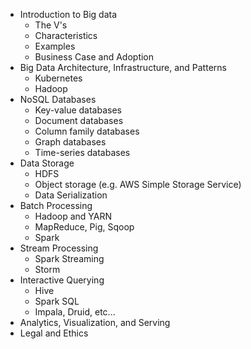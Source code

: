 - Introduction to Big data
    - The V's
    - Characteristics
    - Examples
    - Business Case and Adoption
- Big Data Architecture, Infrastructure, and Patterns
    - Kubernetes
    - Hadoop
- NoSQL Databases
    - Key-value databases
    - Document databases
    - Column family databases
    - Graph databases
    - Time-series databases
- Data Storage
    - HDFS
    - Object storage (e.g. AWS Simple Storage Service)
    - Data Serialization
- Batch Processing
    - Hadoop and YARN
    - MapReduce, Pig, Sqoop
    - Spark
- Stream Processing
    - Spark Streaming
    - Storm
- Interactive Querying
    - Hive
    - Spark SQL
    - Impala, Druid, etc...
- Analytics, Visualization, and Serving
- Legal and Ethics
